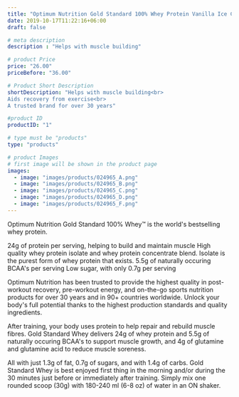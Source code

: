 ```yaml
---
title: "Optimum Nutrition Gold Standard 100% Whey Protein Vanilla Ice Cream 900g"
date: 2019-10-17T11:22:16+06:00
draft: false

# meta description
description : "Helps with muscle building"

# product Price
price: "26.00"
priceBefore: "36.00"

# Product Short Description
shortDescription: "Helps with muscle building<br>
Aids recovery from exercise<br>
A trusted brand for over 30 years"

#product ID
productID: "1"

# type must be "products"
type: "products"

# product Images
# first image will be shown in the product page
images:
  - image: "images/products/024965_A.png"
  - image: "images/products/024965_B.png"
  - image: "images/products/024965_C.png"
  - image: "images/products/024965_D.png"
  - image: "images/products/024965_F.png"
---
```


Optimum Nutrition Gold Standard 100% Whey™ is the world's bestselling whey protein.


24g of protein per serving, helping to build and maintain muscle
High quality whey protein isolate and whey protein concentrate blend. Isolate is the purest form of whey protein that exists.
5.5g of naturally occuring BCAA's per serving
Low sugar, with only 0.7g per serving

Optimum Nutrition has been trusted to provide the highest quality in post-workout recovery, pre-workout energy, and on-the-go sports nutrition products for over 30 years and in 90+ countries worldwide. Unlock your body's full potential thanks to the highest production standards and quality ingredients.


After training, your body uses protein to help repair and rebuild muscle fibres. Gold Standard Whey delivers 24g of whey protein and 5.5g of naturally occuring BCAA's to support muscle growth, and 4g of glutamine and glutamine acid to reduce muscle soreness.


All with just 1.3g of fat, 0.7g of sugars, and with 1.4g of carbs. Gold Standard Whey is best enjoyed first thing in the morning and/or during the 30 minutes just before or immediately after training. Simply mix one rounded scoop (30g) with 180-240 ml (6-8 oz) of water in an ON shaker.
